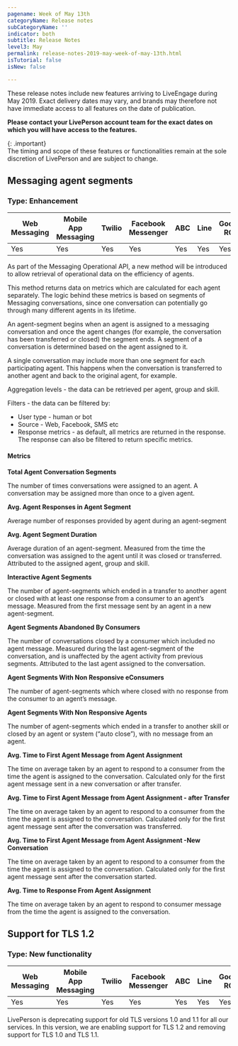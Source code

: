 ```yaml
---
pagename: Week of May 13th
categoryName: Release notes
subCategoryName: ''
indicator: both
subtitle: Release Notes
level3: May
permalink: release-notes-2019-may-week-of-may-13th.html
isTutorial: false
isNew: false

---
```

These release notes include new features arriving to LiveEngage during May 2019. Exact delivery dates may vary, and brands may therefore not have immediate access to all features on the date of publication.

**Please contact your LivePerson account team for the exact dates on which you will have access to the features.**

{: .important}  
The timing and scope of these features or functionalities remain at the sole discretion of LivePerson and are subject to change.

## Messaging agent segments

### Type: Enhancement

<table class="releasenotes">

<thead>

<tr class="categoryrow">

<th>Web Messaging</th>

<th>Mobile App Messaging</th>

<th>Twilio</th>

<th>Facebook Messenger</th>

<th>ABC</th>

<th>Line</th>

<th>Google RCS</th>

<th>Google My Business</th>

<th>WhatsApp Business</th>

<th>CM</th>

<th>Chat</th>

</tr>

</thead>

<tbody>

<tr>

<td>Yes</td>

<td>Yes</td>

<td>Yes</td>

<td>Yes</td>

<td>Yes</td>

<td>Yes</td>

<td>Yes</td>

<td>Yes</td>

<td>Yes</td>

<td>Yes</td>

<td>No</td>

</tr>

</tbody>

</table>

As part of the Messaging Operational API, a new method will be introduced to allow retrieval of operational data on the efficiency of agents.

This method returns data on metrics which are calculated for each agent separately. The logic behind these metrics is based on segments of Messaging conversations, since one conversation can potentially go through many different agents in its lifetime.

An agent-segment begins when an agent is assigned to a messaging conversation and once the agent changes (for example, the conversation has been transferred or closed) the segment ends. A segment of a conversation is determined based on the agent assigned to it.

A single conversation may include more than one segment for each participating agent. This happens when the conversation is transferred to another agent and back to the original agent, for example.

Aggregation levels - the data can be retrieved per agent, group and skill.

Filters - the data can be filtered by:

* User type - human or bot
* Source - Web, Facebook, SMS etc
* Response metrics - as default, all metrics are returned in the response. The response can also be filtered to return specific metrics.

#### Metrics

**Total Agent Conversation Segments**

The number of times conversations were assigned to an agent. A conversation may be assigned more than once to a given agent.

**Avg. Agent Responses in Agent Segment**

Average number of responses provided by agent during an agent-segment

**Avg. Agent Segment Duration**

Average duration of an agent-segment. Measured from the time the conversation was assigned to the agent until it was closed or transferred. Attributed to the assigned agent, group and skill.

**Interactive Agent Segments**

The number of agent-segments which ended in a transfer to another agent or closed with at least one response from a consumer to an agent’s message. Measured from the first message sent by an agent in a new agent-segment.

**Agent Segments Abandoned By Consumers**

The number of conversations closed by a consumer which included no agent message. Measured during the last agent-segment of the conversation, and is unaffected by the agent activity from previous segments. Attributed to the last agent assigned to the conversation.

**Agent Segments With Non Responsive eConsumers**

The number of agent-segments which where closed with no response from the consumer to an agent’s message.

**Agent Segments With Non Responsive Agents**

The number of agent-segments which ended in a transfer to another skill or closed by an agent or system (“auto close”), with no message from an agent.

**Avg. Time to First Agent Message from Agent Assignment**

The time on average taken by an agent to respond to a consumer from the time the agent is assigned to the conversation. Calculated only for the first agent message sent in a new conversation or after transfer.

**Avg. Time to First Agent Message from Agent Assignment - after Transfer**

The time on average taken by an agent to respond to a consumer from the time the agent is assigned to the conversation. Calculated only for the first agent message sent after the conversation was transferred.

**Avg. Time to First Agent Message from Agent Assignment -New Conversation**

The time on average taken by an agent to respond to a consumer from the time the agent is assigned to the conversation. Calculated only for the first agent message sent after the conversation started.

**Avg. Time to Response From Agent Assignment**

The time on average taken by an agent to respond to consumer message from the time the agent is assigned to the conversation.

## Support for TLS 1.2

### Type: New functionality

<table class="releasenotes">

<thead>

<tr class="categoryrow">

<th>Web Messaging</th>

<th>Mobile App Messaging</th>

<th>Twilio</th>

<th>Facebook Messenger</th>

<th>ABC</th>

<th>Line</th>

<th>Google RCS</th>

<th>Google My Business</th>

<th>WhatsApp Business</th>

<th>CM</th>

<th>Chat</th>

</tr>

</thead>

<tbody>

<tr>

<td>Yes</td>

<td>Yes</td>

<td>Yes</td>

<td>Yes</td>

<td>Yes</td>

<td>Yes</td>

<td>Yes</td>

<td>Yes</td>

<td>Yes</td>

<td>Yes</td>

<td>No</td>

</tr>

</tbody>

</table>

LivePerson is deprecating support for old TLS versions 1.0 and 1.1 for all our services. In this version, we are enabling support for TLS 1.2 and removing support for TLS 1.0 and TLS 1.1.
